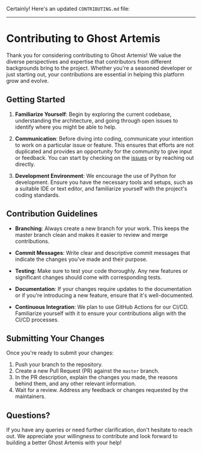 Certainly! Here's an updated `CONTRIBUTING.md` file:

---

# Contributing to Ghost Artemis

Thank you for considering contributing to Ghost Artemis! We value the diverse perspectives and expertise that contributors from different backgrounds bring to the project. Whether you're a seasoned developer or just starting out, your contributions are essential in helping this platform grow and evolve.
## Getting Started

1. **Familiarize Yourself**: Begin by exploring the current codebase, understanding the architecture, and going through open issues to identify where you might be able to help.
   
2. **Communication**: Before diving into coding, communicate your intention to work on a particular issue or feature. This ensures that efforts are not duplicated and provides an opportunity for the community to give input or feedback. You can start by checking on the [issues](https://github.com/sif/Ghost-Artemis/issues) or by reaching out directly.

3. **Development Environment**: We encourage the use of Python for development. Ensure you have the necessary tools and setups, such as a suitable IDE or text editor, and familiarize yourself with the project's coding standards.

## Contribution Guidelines

- **Branching**: Always create a new branch for your work. This keeps the master branch clean and makes it easier to review and merge contributions.
  
- **Commit Messages**: Write clear and descriptive commit messages that indicate the changes you've made and their purpose.

- **Testing**: Make sure to test your code thoroughly. Any new features or significant changes should come with corresponding tests.

- **Documentation**: If your changes require updates to the documentation or if you're introducing a new feature, ensure that it's well-documented.

- **Continuous Integration**: We plan to use GitHub Actions for our CI/CD. Familiarize yourself with it to ensure your contributions align with the CI/CD processes.

## Submitting Your Changes

Once you're ready to submit your changes:

1. Push your branch to the repository.
2. Create a new Pull Request (PR) against the `master` branch.
3. In the PR description, explain the changes you made, the reasons behind them, and any other relevant information.
4. Wait for a review. Address any feedback or changes requested by the maintainers.

## Questions?

If you have any queries or need further clarification, don't hesitate to reach out. We appreciate your willingness to contribute and look forward to building a better Ghost Artemis with your help!

